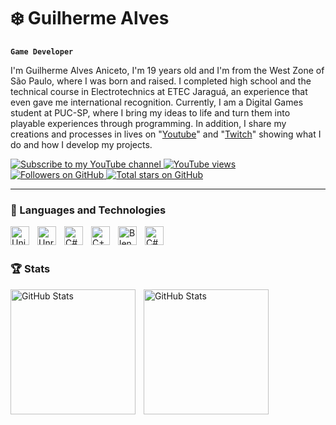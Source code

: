# ❄️ Guilherme Alves 

**`Game Developer`**

I'm Guilherme Alves Aniceto, I'm 19 years old and I'm from the West Zone of São Paulo, where I was born and raised. I completed high school and the technical course in Electrotechnics at ETEC Jaraguá, an experience that even gave me international recognition. Currently, I am a Digital Games student at PUC-SP, where I bring my ideas to life and turn them into playable experiences through programming. In addition, I share my creations and processes in lives on "[Youtube](https://www.youtube.com/channel/UC64cmfMMFpsJkDOfcJs8K1w)" and "[Twitch](https://www.twitch.tv/s4lev)" showing what I do and how I develop my projects.
<br/>
<p align="left">
  <a href="https://www.youtube.com/@S4LeV?sub_confirmation=1">
    <img
      alt="Subscribe to my YouTube channel"
      title="Subscribe to my YouTube channel"
      src="https://img.shields.io/youtube/channel/subscribers/UC64cmfMMFpsJkDOfcJs8K1w?color=%23E05D44&label=SUBSCRIBE&logo=youtube&logoColor=white&style=for-the-badge&labelColor=CE4630"
    />
  </a>
  <a href="https://www.youtube.com/@S4LeV">
    <img 
      alt="YouTube views" 
      title="YouTube views" 
      src="https://custom-icon-badges.demolab.com/youtube/channel/views/UC64cmfMMFpsJkDOfcJs8K1w?color=%23E1AD0E&logo=eye&logoColor=white&style=for-the-badge&labelColor=C79600" 
    />
  </a>
  <a href="https://github.com/SaLeVs?tab=followers">
    <img 
      alt="Followers on GitHub" 
      title="Follow me on GitHub" 
      src="https://custom-icon-badges.demolab.com/github/followers/SaLeVs?color=236ad3&labelColor=1155ba&style=for-the-badge&logo=person-add&label=Follow&logoColor=white" 
    />
  </a>
  <a href="https://github.com/SaLeVs?tab=repositories&sort=stargazers">
    <img 
      alt="Total stars on GitHub" 
      title="Total stars on GitHub" 
      src="https://custom-icon-badges.demolab.com/github/stars/SaLeVs?color=55960c&style=for-the-badge&labelColor=488207&logo=star" 
    />
  </a>
</p>

---

### 🤖 Languages and Technologies

<img 
  align="left"
  alt="Unity"
  title="Unity"
  width="30px"
  style="padding-right: 10px;"
  src="https://cdn.jsdelivr.net/gh/devicons/devicon@latest/icons/unity/unity-original.svg"
/>

<img 
  align="left"
  alt="Unreal"
  title="Unreal"
  width="30px"
  style="padding-right: 10px;"
  src="https://cdn.jsdelivr.net/gh/devicons/devicon@latest/icons/unrealengine/unrealengine-original.svg"
/>
<img 
  align="left"
  alt="C#"
  title="C#"
  width="30px"
  style="padding-right: 10px;"
  src="https://cdn.jsdelivr.net/gh/devicons/devicon@latest/icons/csharp/csharp-original.svg"
/>
<img 
  align="left"
  alt="C++"
  title="C++"
  width="30px"
  style="padding-right: 10px;"
  src="https://cdn.jsdelivr.net/gh/devicons/devicon@latest/icons/cplusplus/cplusplus-original.svg"
/>
<img 
  align="left"
  alt="Blender"
  title="Blender"
  width="30px"
  style="padding-right: 10px;"
  src="https://cdn.jsdelivr.net/gh/devicons/devicon@latest/icons/blender/blender-original.svg"
/>
<img 
  align="left"
  alt="C#"
  title="C#"
  width="30px"
  style="padding-right: 10px;"
  src="https://cdn.jsdelivr.net/gh/devicons/devicon@latest/icons/arduino/arduino-original-wordmark.svg"
/>

<br/>
<br/>

### 🏆 Stats      

<p>
  <img
    align="left"
    alt="GitHub Stats"
    height="200"
    style="padding-right: 10px;"
    src="https://github-readme-stats.vercel.app/api?username=SaLeVs&show_icons=true&theme=dark&include_all_comits=true"
  />
<img
    align="left"
    alt="GitHub Stats"
    height="200"
    style="padding-right: 10px;"
    src="https://github-readme-stats.vercel.app/api/top-langs/?username=SaLeVs&theme=dark&layout=compact&langs_count=6"
  />
</p>
